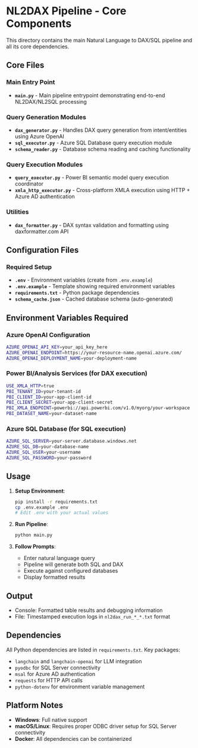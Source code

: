 # NL2DAX Pipeline - Core Components

This directory contains the main Natural Language to DAX/SQL pipeline and all its core dependencies.

## Core Files

### Main Entry Point
- **`main.py`** - Main pipeline entrypoint demonstrating end-to-end NL2DAX/NL2SQL processing

### Query Generation Modules
- **`dax_generator.py`** - Handles DAX query generation from intent/entities using Azure OpenAI
- **`sql_executor.py`** - Azure SQL Database query execution module
- **`schema_reader.py`** - Database schema reading and caching functionality

### Query Execution Modules
- **`query_executor.py`** - Power BI semantic model query execution coordinator
- **`xmla_http_executor.py`** - Cross-platform XMLA execution using HTTP + Azure AD authentication

### Utilities
- **`dax_formatter.py`** - DAX syntax validation and formatting using daxformatter.com API

## Configuration Files

### Required Setup
- **`.env`** - Environment variables (create from `.env.example`)
- **`.env.example`** - Template showing required environment variables
- **`requirements.txt`** - Python package dependencies
- **`schema_cache.json`** - Cached database schema (auto-generated)

## Environment Variables Required

### Azure OpenAI Configuration
```bash
AZURE_OPENAI_API_KEY=your_api_key_here
AZURE_OPENAI_ENDPOINT=https://your-resource-name.openai.azure.com/
AZURE_OPENAI_DEPLOYMENT_NAME=your-deployment-name
```

### Power BI/Analysis Services (for DAX execution)
```bash
USE_XMLA_HTTP=true
PBI_TENANT_ID=your-tenant-id
PBI_CLIENT_ID=your-app-client-id
PBI_CLIENT_SECRET=your-app-client-secret
PBI_XMLA_ENDPOINT=powerbi://api.powerbi.com/v1.0/myorg/your-workspace
PBI_DATASET_NAME=your-dataset-name
```

### Azure SQL Database (for SQL execution)
```bash
AZURE_SQL_SERVER=your-server.database.windows.net
AZURE_SQL_DB=your-database-name
AZURE_SQL_USER=your-username
AZURE_SQL_PASSWORD=your-password
```

## Usage

1. **Setup Environment**:
   ```bash
   pip install -r requirements.txt
   cp .env.example .env
   # Edit .env with your actual values
   ```

2. **Run Pipeline**:
   ```bash
   python main.py
   ```

3. **Follow Prompts**:
   - Enter natural language query
   - Pipeline will generate both SQL and DAX
   - Execute against configured databases
   - Display formatted results

## Output

- Console: Formatted table results and debugging information
- File: Timestamped execution logs in `nl2dax_run_*_*.txt` format

## Dependencies

All Python dependencies are listed in `requirements.txt`. Key packages:
- `langchain` and `langchain-openai` for LLM integration
- `pyodbc` for SQL Server connectivity
- `msal` for Azure AD authentication
- `requests` for HTTP API calls
- `python-dotenv` for environment variable management

## Platform Notes

- **Windows**: Full native support
- **macOS/Linux**: Requires proper ODBC driver setup for SQL Server connectivity
- **Docker**: All dependencies can be containerized
